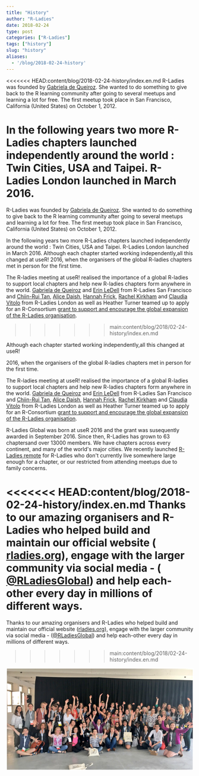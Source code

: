 ```yaml
---
title: "History"
author: "R-Ladies"
date: 2018-02-24
type: post
categories: ["R-Ladies"]
tags: ["history"]
slug: "history"
aliases:
  - '/blog/2018-02-24-history'
---
```


<<<<<<< HEAD:content/blog/2018-02-24-history/index.en.md
R-Ladies was founded by [Gabriela de Queiroz](https://rladies.org/united-states-rladies/name/gabriela-de-queiroz/).
She wanted to do something to give back to the R learning community after going to several meetups and learning a lot for free.
The first meetup took place in San Francisco, California (United States) on October 1, 2012.

<!-- I think it would be great here to talk a bit about what an R-ladies meetup initially involved eg mentoring, training, guest speakers?  -->

In the following years two more R-Ladies chapters launched independently around the world <!--who by?-->: Twin Cities, USA and Taipei.
R-Ladies London launched in March 2016.
=======
R-Ladies was founded by [Gabriela de Queiroz](https://rladies.org/united-states-rladies/name/gabriela-de-queiroz/). She wanted to do something to give back to the R learning community after going to several meetups and learning a lot for free. The first meetup took place in San Francisco, California (United States) on October 1, 2012. <!-- I think it would be great here to talk a bit about what an R-ladies meetup initially involved eg mentoring, training, guest speakers?  -->

In the following years two more R-Ladies chapters launched independently around the world <!--who by?-->: Twin Cities, USA and Taipei. R-Ladies London launched in March 2016. <!--I don't really understand this bit - did Gabriella initiate the other R ladies groups or did they all start organically? was it a coincidence that they were all called R-Ladies? Who set up these groups?--> Although each chapter started working independently,<!-- ~~the need for high-level coordination and support became evident at useR! 2016 where the San Francisco and London chapters met.~~ -->all this changed at useR! 2016, when the organisers of the global R-ladies chapters met in person for the first time.

The R-ladies meeting at useR! realised the importance of a global R-ladies to support local chapters and help new R-ladies chapters form anywhere in the world. [Gabriela de Queiroz](https://rladies.org/united-states-rladies/name/gabriela-de-queiroz/) and [Erin LeDell](https://rladies.org/r-speakers/name/erin-ledell/) from R-Ladies San Francisco and [Chiin-Rui Tan](https://rladies.org/r-speakers/name/chiin-rui-tan/), [Alice Daish](https://rladies.org/ladies-complete-list/name/alice-daish/), [Hannah Frick](https://rladies.org/ladies-complete-list/name/hannah-frick/), [Rachel Kirkham](https://rladies.org/ladies-complete-list/name/rachel-kirkham/) and [Claudia Vitolo](https://rladies.org/r-speakers/name/claudia-vitolo/) from R-Ladies London as well as Heather Turner teamed up to apply for an R-Consortium [grant to support and encourage the global expansion of the R-Ladies organisation](https://github.com/rladies/global/blob/master/rconsortium/FINAL%20-%20201607-%20rconsortiumproposalr-ladiesalignmentandglobalexpansion-july2016.pdf).
>>>>>>> main:content/blog/2018/02-24-history/index.en.md

<!--I don't really understand this bit - did Gabriella initiate the other R ladies groups or did they all start organically? was it a coincidence that they were all called R-Ladies? Who set up these groups?--> Although each chapter started working independently,<!-- ~~the need for high-level coordination and support became evident at useR! 2016 where the San Francisco and London chapters met.~~ -->all this changed at useR!

2016, when the organisers of the global R-ladies chapters met in person for the first time.

The R-ladies meeting at useR!
realised the importance of a global R-ladies to support local chapters and help new R-ladies chapters form anywhere in the world.
[Gabriela de Queiroz](https://rladies.org/united-states-rladies/name/gabriela-de-queiroz/) and [Erin LeDell](https://rladies.org/r-speakers/name/erin-ledell/) from R-Ladies San Francisco and [Chiin-Rui Tan](https://rladies.org/r-speakers/name/chiin-rui-tan/), [Alice Daish](https://rladies.org/ladies-complete-list/name/alice-daish/), [Hannah Frick](https://rladies.org/ladies-complete-list/name/hannah-frick/), [Rachel Kirkham](https://rladies.org/ladies-complete-list/name/rachel-kirkham/) and [Claudia Vitolo](https://rladies.org/r-speakers/name/claudia-vitolo/) from R-Ladies London as well as Heather Turner teamed up to apply for an R-Consortium [grant to support and encourage the global expansion of the R-Ladies organisation](https://github.com/rladies/global/blob/master/rconsortium/FINAL%20-%20201607-%20rconsortiumproposalr-ladiesalignmentandglobalexpansion-july2016.pdf).

R-Ladies Global was born at useR 2016 and the grant was susequently awarded in September 2016.
Since then, R-Ladies has grown to 63 chapters<!-- there should be a link here to a list of every chapter -->and over 13000 members.
We have chapters across every continent, and many of the world's major cities.
We recently launched [R-Ladies remote](https://twitter.com/RLadiesRemote) for R-Ladies who don't currently live somewhere large enough for a chapter, or our restricted from attending meetups due to family concerns.

<!-- I'd love to say something here about R-ladies impact now. ie our events serve all R users from absolute beginners to experienced users. Some of the most respected R-users in both industry and academia are involved in R-ladies eg ... Some examples of some events that we have had or more obscure places R ladies are being formed, etc?-->

<<<<<<< HEAD:content/blog/2018-02-24-history/index.en.md
Thanks to our amazing organisers and R-Ladies who helped build and maintain our official website ( [rladies.org](https://rladies.org/)), engage with the larger community via social media - ( [@RLadiesGlobal](https://twitter.com/rladiesglobal?lang=en)) and help each-other every day in millions of different ways.
=======
Thanks to our amazing organisers and R-Ladies who helped build and maintain our official website ([rladies.org](https://rladies.org/)), engage with the larger community via social media - ([\@RLadiesGlobal](https://twitter.com/rladiesglobal?lang=en)) and help each-other every day in millions of different ways.
>>>>>>> main:content/blog/2018/02-24-history/index.en.md

![R-Ladies in 2017 useR](R-Ladies.png)


